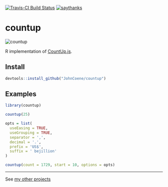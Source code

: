 [![Travis-CI Build Status](https://travis-ci.org/JohnCoene/countup.svg?branch=master)](https://travis-ci.org/JohnCoene/countup)
[![saythanks](https://img.shields.io/badge/say-thanks-ff69b4.svg)](https://saythanks.io/to/JohnCoene)

countup
=======

![countup](http://johncoene.github.io/projects/img/modals/countuprmd.gif)

R implementation of [CountUp.js](https://github.com/inorganik/CountUp.js).

Install
-------

``` r
devtools::install_github("JohnCoene/countup")
```

Examples
--------

``` r
library(countup)

countup(25)

opts = list(
  useEasing = TRUE, 
  useGrouping = TRUE, 
  separator = ',', 
  decimal = '.', 
  prefix = 'US$', 
  suffix = ' bejillion' 
)

countup(count = 1729, start = 10, options = opts)
```

------------------------------------------------------------------------

See [my other projects](http://johncoene.github.io/projects/)
